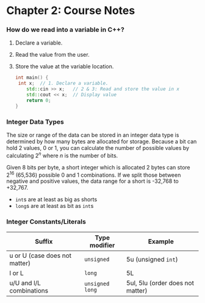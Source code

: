 # Chapter 2: Course Notes

### How do we read into a variable in C++?

1. Declare a variable.

2. Read the value from the user.

3. Store the value at the variable location.

   ```C++
   int main() {
   	int x;	// 1. Declare a variable.
       std::cin >> x;	// 2 & 3: Read and store the value in x
       std::cout << x;	// Display value
       return 0;
   }
   ```

   

### Integer Data Types

The size or range of the data can be stored in an integer data type is determined by how many bytes are allocated for storage. Because a bit can hold 2 values, 0 or 1, you can calculate the number of possible values by calculating 2<sup>_n_</sup> where _n_ is the number of bits.



Given 8 bits per byte, a short integer which is allocated 2 bytes can store 2<sup>16</sup> (65,536) possible 0 and 1 combinations. If we split those between negative and positive values, the data range for a short is -32,768 to +32,767.



* `int`s are at least as big as shorts
* `long`s are at least as bit as `int`s 



### Integer Constants/Literals

| **Suffix**                    | **Type modifier** | **Example**                      |
| ----------------------------- | ----------------- | -------------------------------- |
| u or U (case does not matter) | `unsigned`        | 5u (unsigned `int`)              |
| l or L                        | `long`            | 5L                               |
| u/U and l/L combinations      | `unsigned long`   | 5ul, 5lu (order does not matter) |

